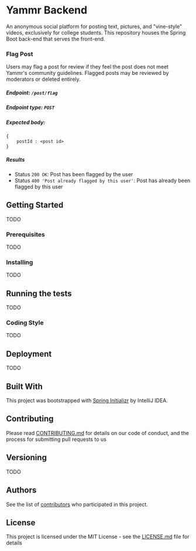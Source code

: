 # Yammr Backend

An anonymous social platform for posting text, pictures, and "vine-style" videos, exclusively for college students. This repository houses the Spring Boot back-end that serves the front-end. 

### Flag Post

Users may flag a post for review if they feel the post does not meet Yammr's community guidelines.  Flagged posts may be reviewed by moderators or deleted entirely.


##### Endpoint: `/post/flag`
##### Endpoint type: `POST`
##### Expected body:
``` 
{
    postId : <post id>
}
```
##### Results
* Status `200 OK`: Post has been flagged by the user
* Status `400 'Post already flagged by this user'`: Post has already been flagged by this user


## Getting Started

TODO

### Prerequisites

TODO

### Installing

TODO

## Running the tests

TODO

### Coding Style

TODO

## Deployment

TODO

## Built With

This project was bootstrapped with [Spring Initializr](start.spring.io) by IntelliJ IDEA.

## Contributing

Please read [CONTRIBUTING.md](CONTRIBUTING.md) for details on our code of conduct, and the process for submitting pull requests to us

## Versioning

TODO

## Authors

See the list of [contributors](https://github.com/yammr/yammr-backend/graphs/contributors) who participated in this project.

## License

This project is licensed under the MIT License - see the [LICENSE.md](LICENSE.md) file for details

